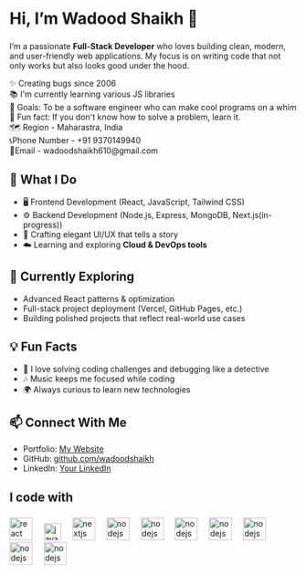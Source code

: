 <h1 align="left">Hi, I’m Wadood Shaikh 🚀</h1>

###  
I’m a passionate **Full-Stack Developer** who loves building clean, modern, and user-friendly web applications. My focus is on writing code that not only works but also looks good under the hood.  

<p align="left">✨ Creating bugs since 2006<br>📚 I'm currently learning various JS libraries<br>🎯 Goals: To be a software engineer who can make cool programs on a whim <br>🎲 Fun fact: If you don't know how to solve a problem, learn it.<br>🗺 Region - Maharastra, India<br>
📞Phone Number - +91 9370149940<br>
📧Email - wadoodshaikh610@gmail.com<br></p>

## 🔧 What I Do  
- 🖥️ Frontend Development (React, JavaScript, Tailwind CSS)  
- ⚙️ Backend Development (Node.js, Express, MongoDB, Next.js(in-progress))  
- 🎨 Crafting elegant UI/UX that tells a story  
- ☁️ Learning and exploring **Cloud & DevOps tools**  

## 🌱 Currently Exploring  
- Advanced React patterns & optimization  
- Full-stack project deployment (Vercel, GitHub Pages, etc.)  
- Building polished projects that reflect real-world use cases  

## 💡 Fun Facts  
- 🧩 I love solving coding challenges and debugging like a detective  
- 🎶 Music keeps me focused while coding  
- 🌍 Always curious to learn new technologies  

## 📫 Connect With Me  
- Portfolio: [My Website](https://wadood-portfolio.vercel.app/)  
- GitHub: [github.com/wadoodshaikh](https://github.com/wadoodshaikh)  
- LinkedIn: [Your LinkedIn](#)  

###

<h2 align="left">I code with</h2>


###

<div align="left">
  <img src="https://cdn.jsdelivr.net/gh/devicons/devicon/icons/react/react-original.svg" height="40" alt="react logo"  />
  <img width="12" />
  <img src="https://upload.wikimedia.org/wikipedia/commons/d/d5/Tailwind_CSS_Logo.svg" height="30" alt="javascript logo"  />
  <img width="12" />
  <img src="https://cdn.jsdelivr.net/gh/devicons/devicon/icons/mongodb/mongodb-original.svg" height="40" alt="nextjs logo"  />
  <img width="12" />
  <img src="https://cdn.jsdelivr.net/gh/devicons/devicon/icons/nodejs/nodejs-original.svg" height="40" alt="nodejs logo"  />
  <img width="12" />
  <img src="https://cdn.jsdelivr.net/gh/devicons/devicon/icons/nextjs/nextjs-original.svg" height="40" alt="nodejs logo"  />
  <img width="12" />
  <img src="https://cdn.jsdelivr.net/gh/devicons/devicon/icons/wordpress/wordpress-original.svg" height="40" alt="nodejs logo"  />
  <img width="12" />
  <img src="https://cdn.jsdelivr.net/gh/devicons/devicon/icons/bootstrap/bootstrap-original.svg" height="40" alt="nodejs logo"  />
  <img width="12" />
  <img src="https://cdn.jsdelivr.net/gh/devicons/devicon/icons/html5/html5-original.svg" height="40" alt="nodejs logo"  />
  <img width="12" />
  <img src="https://cdn.jsdelivr.net/gh/devicons/devicon/icons/css3/css3-original.svg" height="40" alt="nodejs logo"  />
  <img width="12" />
  <img src="https://cdn.jsdelivr.net/gh/devicons/devicon/icons/javascript/javascript-original.svg" height="40" alt="nodejs logo"  />
  <img width="12" />
</div>

###
